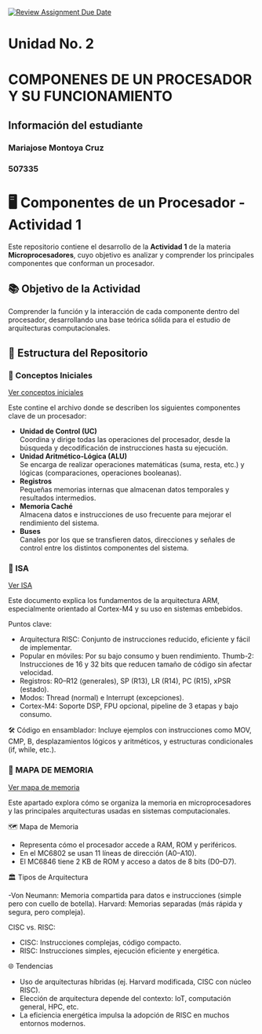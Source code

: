 [![Review Assignment Due Date](https://classroom.github.com/assets/deadline-readme-button-22041afd0340ce965d47ae6ef1cefeee28c7c493a6346c4f15d667ab976d596c.svg)](https://classroom.github.com/a/SSOqGLPb)
# Unidad No. 2
# COMPONENES DE UN PROCESADOR Y SU FUNCIONAMIENTO 
## Información del estudiante  
### Mariajose Montoya Cruz
### 507335

# 🖥️ Componentes de un Procesador - Actividad 1

Este repositorio contiene el desarrollo de la **Actividad 1** de la materia **Microprocesadores**, cuyo objetivo es analizar y comprender los principales componentes que conforman un procesador.

## 📚 Objetivo de la Actividad

Comprender la función y la interacción de cada componente dentro del procesador, desarrollando una base teórica sólida para el estudio de arquitecturas computacionales.


## 📂 Estructura del Repositorio

### 📁 Conceptos Iniciales

[Ver conceptos iniciales ](Act_1_Componentes_de_un_procesador/Conceptos_iniciales.md)

Este contine el archivo donde se describen los siguientes componentes clave de un procesador:

- **Unidad de Control (UC)**  
  Coordina y dirige todas las operaciones del procesador, desde la búsqueda y decodificación de instrucciones hasta su ejecución.
- **Unidad Aritmético-Lógica (ALU)**  
  Se encarga de realizar operaciones matemáticas (suma, resta, etc.) y lógicas (comparaciones, operaciones booleanas).
- **Registros**  
  Pequeñas memorias internas que almacenan datos temporales y resultados intermedios.
- **Memoria Caché**  
  Almacena datos e instrucciones de uso frecuente para mejorar el rendimiento del sistema.
- **Buses**  
  Canales por los que se transfieren datos, direcciones y señales de control entre los distintos componentes del sistema.

### 📁 ISA
[Ver ISA](Act_1_Componentes_de_un_procesador/ISA.md)

Este documento explica los fundamentos de la arquitectura ARM, especialmente orientado al Cortex-M4 y su uso en sistemas embebidos.

Puntos clave:
- Arquitectura RISC: Conjunto de instrucciones reducido, eficiente y fácil de implementar.
- Popular en móviles: Por su bajo consumo y buen rendimiento. Thumb-2: Instrucciones de 16 y 32 bits que reducen tamaño de código sin afectar velocidad.
- Registros: R0–R12 (generales), SP (R13), LR (R14), PC (R15), xPSR (estado).
- Modos: Thread (normal) e Interrupt (excepciones).
- Cortex-M4: Soporte DSP, FPU opcional, pipeline de 3 etapas y bajo consumo.

🛠️ Código en ensamblador:
Incluye ejemplos con instrucciones como MOV, CMP, B, desplazamientos lógicos y aritméticos, y estructuras condicionales (if, while, etc.).

### 📁 MAPA DE MEMORIA
[Ver mapa de memoria](Act_1_Componentes_de_un_procesador/Mapa_de_Memoria.md)

Este apartado explora cómo se organiza la memoria en microprocesadores y las principales arquitecturas usadas en sistemas computacionales.

🗺️ Mapa de Memoria
- Representa cómo el procesador accede a RAM, ROM y periféricos.
- En el MC6802 se usan 11 líneas de dirección (A0–A10).
- El MC6846 tiene 2 KB de ROM y acceso a datos de 8 bits (D0–D7).

🏛️ Tipos de Arquitectura

-Von Neumann: Memoria compartida para datos e instrucciones (simple pero con cuello de botella).
Harvard: Memorias separadas (más rápida y segura, pero compleja).

CISC vs. RISC:

- CISC: Instrucciones complejas, código compacto.
- RISC: Instrucciones simples, ejecución eficiente y energética.

🌐 Tendencias
- Uso de arquitecturas híbridas (ej. Harvard modificada, CISC con núcleo RISC).
- Elección de arquitectura depende del contexto: IoT, computación general, HPC, etc.
- La eficiencia energética impulsa la adopción de RISC en muchos entornos modernos.


  


